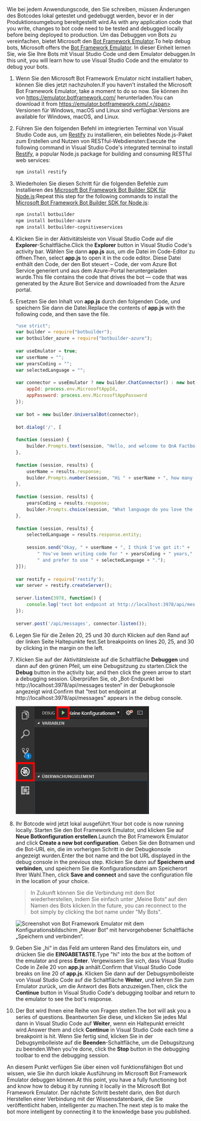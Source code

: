 <span data-ttu-id="d4ed6-101">Wie bei jedem Anwendungscode, den Sie schreiben, müssen Änderungen des Botcodes lokal getestet und gedebuggt werden, bevor er in der Produktionsumgebung bereitgestellt wird.</span><span class="sxs-lookup"><span data-stu-id="d4ed6-101">As with any application code that you write, changes to bot code need to be tested and debugged locally before being deployed to production.</span></span> <span data-ttu-id="d4ed6-102">Um das Debuggen von Bots zu vereinfachen, bietet Microsoft den [Bot Framework Emulator](https://emulator.botframework.com/).</span><span class="sxs-lookup"><span data-stu-id="d4ed6-102">To help debug bots, Microsoft offers the [Bot Framework Emulator](https://emulator.botframework.com/).</span></span> <span data-ttu-id="d4ed6-103">In dieser Einheit lernen Sie, wie Sie Ihre Bots mit Visual Studio Code und dem Emulator debuggen.</span><span class="sxs-lookup"><span data-stu-id="d4ed6-103">In this unit, you will learn how to use Visual Studio Code and the emulator to debug your bots.</span></span>

1. <span data-ttu-id="d4ed6-104">Wenn Sie den Microsoft Bot Framework Emulator nicht installiert haben, können Sie dies jetzt nachzuholen.</span><span class="sxs-lookup"><span data-stu-id="d4ed6-104">If you haven't installed the Microsoft Bot Framework Emulator, take a moment to do so now.</span></span> <span data-ttu-id="d4ed6-105">Sie können ihn von https://emulator.botframework.com/ herunterladen.</span><span class="sxs-lookup"><span data-stu-id="d4ed6-105">You can download it from https://emulator.botframework.com/.</span></span> <span data-ttu-id="d4ed6-106">Versionen für Windows, macOS und Linux sind verfügbar.</span><span class="sxs-lookup"><span data-stu-id="d4ed6-106">Versions are available for Windows, macOS, and Linux.</span></span>

1. <span data-ttu-id="d4ed6-107">Führen Sie den folgenden Befehl im integrierten Terminal von Visual Studio Code aus, um [Restify](http://restify.com/) zu installieren, ein beliebtes Node.js-Paket zum Erstellen und Nutzen von RESTful-Webdiensten:</span><span class="sxs-lookup"><span data-stu-id="d4ed6-107">Execute the following command in Visual Studio Code's integrated terminal to install [Restify](http://restify.com/), a popular Node.js package for building and consuming RESTful web services:</span></span>

    ```bash
    npm install restify
    ```

1. <span data-ttu-id="d4ed6-108">Wiederholen Sie diesen Schritt für die folgenden Befehle zum Installieren des [Microsoft Bot Framework Bot Builder SDK für Node.js](https://docs.microsoft.com/bot-framework/nodejs/bot-builder-nodejs-quickstart):</span><span class="sxs-lookup"><span data-stu-id="d4ed6-108">Repeat this step for the following commands to install the [Microsoft Bot Framework Bot Builder SDK for Node.js](https://docs.microsoft.com/bot-framework/nodejs/bot-builder-nodejs-quickstart):</span></span>

    ```bash
    npm install botbuilder
    npm install botbuilder-azure
    npm install botbuilder-cognitiveservices
    ```

1. <span data-ttu-id="d4ed6-109">Klicken Sie in der Aktivitätsleiste von Visual Studio Code auf die **Explorer**-Schaltfläche.</span><span class="sxs-lookup"><span data-stu-id="d4ed6-109">Click the **Explorer** button in Visual Studio Code's activity bar.</span></span> <span data-ttu-id="d4ed6-110">Wählen Sie dann **app.js** aus, um die Datei im Code-Editor zu öffnen.</span><span class="sxs-lookup"><span data-stu-id="d4ed6-110">Then, select **app.js** to open it in the code editor.</span></span> <span data-ttu-id="d4ed6-111">Diese Datei enthält den Code, der den Bot steuert – Code, der vom Azure Bot Service generiert und aus dem Azure-Portal heruntergeladen wurde.</span><span class="sxs-lookup"><span data-stu-id="d4ed6-111">This file contains the code that drives the bot — code that was generated by the Azure Bot Service and downloaded from the Azure portal.</span></span>

1. <span data-ttu-id="d4ed6-112">Ersetzen Sie den Inhalt von **app.js** durch den folgenden Code, und speichern Sie dann die Datei.</span><span class="sxs-lookup"><span data-stu-id="d4ed6-112">Replace the contents of **app.js** with the following code, and then save the file.</span></span>

    ```JavaScript
    "use strict";
    var builder = require("botbuilder");
    var botbuilder_azure = require("botbuilder-azure");

    var useEmulator = true;
    var userName = "";
    var yearsCoding = "";
    var selectedLanguage = "";

    var connector = useEmulator ? new builder.ChatConnector() : new botbuilder_azure.BotServiceConnector({
        appId: process.env.MicrosoftAppId,
        appPassword: process.env.MicrosoftAppPassword
    });

    var bot = new builder.UniversalBot(connector);

    bot.dialog('/', [

    function (session) {
        builder.Prompts.text(session, "Hello, and welcome to QnA Factbot! What's your name?");
    },

    function (session, results) {
        userName = results.response;
        builder.Prompts.number(session, "Hi " + userName + ", how many years have you been writing code?");
    },

    function (session, results) {
        yearsCoding = results.response;
        builder.Prompts.choice(session, "What language do you love the most?", ["C#", "Python", "Node.js", "Visual FoxPro"]);
    },

    function (session, results) {
        selectedLanguage = results.response.entity;

        session.send("Okay, " + userName + ", I think I've got it:" +
            " You've been writing code for " + yearsCoding + " years," +
            " and prefer to use " + selectedLanguage + ".");
    }]);

    var restify = require('restify');
    var server = restify.createServer();

    server.listen(3978, function() {
        console.log('test bot endpoint at http://localhost:3978/api/messages');
    });

    server.post('/api/messages', connector.listen());
    ```

1. <span data-ttu-id="d4ed6-113">Legen Sie für die Zeilen 20, 25 und 30 durch Klicken auf den Rand auf der linken Seite Haltepunkte fest.</span><span class="sxs-lookup"><span data-stu-id="d4ed6-113">Set breakpoints on lines 20, 25, and 30 by clicking in the margin on the left.</span></span>

1. <span data-ttu-id="d4ed6-114">Klicken Sie auf der Aktivitätsleiste auf die Schaltfläche **Debuggen** und dann auf den grünen Pfeil, um eine Debugsitzung zu starten.</span><span class="sxs-lookup"><span data-stu-id="d4ed6-114">Click the **Debug** button in the activity bar, and then click the green arrow to start a debugging session.</span></span> <span data-ttu-id="d4ed6-115">Überprüfen Sie, ob „Bot-Endpunkt bei http://localhost:3978/api/messages testen“ in der Debugkonsole angezeigt wird.</span><span class="sxs-lookup"><span data-stu-id="d4ed6-115">Confirm that "test bot endpoint at http://localhost:3978/api/messages" appears in the debug console.</span></span>

    ![Screenshot von Visual Studio Code mit dem Debugsystem mit hervorgehobenem Navigationselement „Debuggen“ und der Debug-Wiedergabeschaltfläche, die zum Starten einer Debugsitzung verwendet wird.](../media/5-vs-launch-debugger.png)

1. <span data-ttu-id="d4ed6-117">Ihr Botcode wird jetzt lokal ausgeführt.</span><span class="sxs-lookup"><span data-stu-id="d4ed6-117">Your bot code is now running locally.</span></span> <span data-ttu-id="d4ed6-118">Starten Sie den Bot Framework Emulator, und klicken Sie auf **Neue Botkonfiguration erstellen**.</span><span class="sxs-lookup"><span data-stu-id="d4ed6-118">Launch the Bot Framework Emulator and click **Create a new bot configuration**.</span></span> <span data-ttu-id="d4ed6-119">Geben Sie den Botnamen und die Bot-URL ein, die im vorherigen Schritt in der Debugkonsole angezeigt wurden.</span><span class="sxs-lookup"><span data-stu-id="d4ed6-119">Enter the bot name and the bot URL displayed in the debug console in the previous step.</span></span> <span data-ttu-id="d4ed6-120">Klicken Sie dann auf **Speichern und verbinden**, und speichern Sie die Konfigurationsdatei am Speicherort Ihrer Wahl.</span><span class="sxs-lookup"><span data-stu-id="d4ed6-120">Then, click **Save and connect** and save the configuration file in the location of your choice.</span></span>

    > <span data-ttu-id="d4ed6-121">In Zukunft können Sie die Verbindung mit dem Bot wiederherstellen, indem Sie einfach unter „Meine Bots“ auf den Namen des Bots klicken.</span><span class="sxs-lookup"><span data-stu-id="d4ed6-121">In the future, you can reconnect to the bot simply by clicking the bot name under "My Bots".</span></span>

    ![Screenshot von Bot Framework Emulator mit dem Konfigurationsbildschirm „Neuer Bot“ mit hervorgehobener Schaltfläche „Speichern und verbinden“.](../media/5-new-bot-configuration.png)

1. <span data-ttu-id="d4ed6-123">Geben Sie „hi“ in das Feld am unteren Rand des Emulators ein, und drücken Sie die **EINGABETASTE**.</span><span class="sxs-lookup"><span data-stu-id="d4ed6-123">Type "hi" into the box at the bottom of the emulator and press **Enter**.</span></span> <span data-ttu-id="d4ed6-124">Vergewissern Sie sich, dass Visual Studio Code in Zeile 20 von **app.js** anhält.</span><span class="sxs-lookup"><span data-stu-id="d4ed6-124">Confirm that Visual Studio Code breaks on line 20 of **app.js**.</span></span> <span data-ttu-id="d4ed6-125">Klicken Sie dann auf der Debugsymbolleiste von Visual Studio Code auf die Schaltfläche **Weiter**, und kehren Sie zum Emulator zurück, um die Antwort des Bots anzuzeigen.</span><span class="sxs-lookup"><span data-stu-id="d4ed6-125">Then, click the **Continue** button in Visual Studio Code's debugging toolbar and return to the emulator to see the bot's response.</span></span>

1. <span data-ttu-id="d4ed6-126">Der Bot wird Ihnen eine Reihe von Fragen stellen.</span><span class="sxs-lookup"><span data-stu-id="d4ed6-126">The bot will ask you a series of questions.</span></span> <span data-ttu-id="d4ed6-127">Beantworten Sie diese, und klicken Sie jedes Mal dann in Visual Studio Code auf **Weiter**, wenn ein Haltepunkt erreicht wird.</span><span class="sxs-lookup"><span data-stu-id="d4ed6-127">Answer them and click **Continue** in Visual Studio Code each time a breakpoint is hit.</span></span> <span data-ttu-id="d4ed6-128">Wenn Sie fertig sind, klicken Sie in der Debugsymbolleiste auf die **Beenden**-Schaltfläche, um die Debugsitzung zu beenden.</span><span class="sxs-lookup"><span data-stu-id="d4ed6-128">When you're done, click the **Stop** button in the debugging toolbar to end the debugging session.</span></span>

<span data-ttu-id="d4ed6-129">An diesem Punkt verfügen Sie über einen voll funktionsfähigen Bot und wissen, wie Sie ihn durch lokale Ausführung im Microsoft Bot Framework Emulator debuggen können.</span><span class="sxs-lookup"><span data-stu-id="d4ed6-129">At this point, you have a fully functioning bot and know how to debug it by running it locally in the Microsoft Bot Framework Emulator.</span></span> <span data-ttu-id="d4ed6-130">Der nächste Schritt besteht darin, den Bot durch Herstellen einer Verbindung mit der Wissensdatenbank, die Sie veröffentlicht haben, intelligenter zu machen.</span><span class="sxs-lookup"><span data-stu-id="d4ed6-130">The next step is to make the bot more intelligent by connecting it to the knowledge base you published.</span></span>